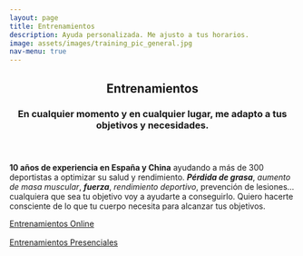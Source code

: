 ```yaml
---
layout: page
title: Entrenamientos
description: Ayuda personalizada. Me ajusto a tus horarios.
image: assets/images/training_pic_general.jpg
nav-menu: true
---
```


<!-- Main -->
<div id="main" class="alt">

<!-- One -->
<section id="one">
	<div class="inner">
		<header class="major">
			<h1>Entrenamientos</h1>
			<h3>En cualquier momento y en cualquier lugar, me adapto a tus objetivos y necesidades.</h3>
		</header>

<p> <b>10 años de experiencia en España y China</b> ayudando a más de 300 deportistas a optimizar su salud y rendimiento.
<i><strong>Pérdida de grasa</strong></i>, <i>aumento de masa muscular</i>, <i><strong>fuerza</strong></i>, <i>rendimiento deportivo</i>, prevención de lesiones… cualquiera que sea tu objetivo voy a ayudarte a conseguirlo. Quiero hacerte consciente de lo que tu cuerpo necesita para alcanzar tus objetivos.</p>
<div class="row">
	<div class="6u 12u$(small) align-center" style="padding-bottom: 1rem">
        <a class="button button-primary" href="{% link entrenamientos/EntrenamientosOnline.md %}">Entrenamientos Online</a>
    </div>
	<div class="6u 12u$(small) align-center">
        <a class="button button-primary" href="{% link entrenamientos/EntrenamientosPresenciales.md %}">Entrenamientos Presenciales</a>
	</div>
</div>